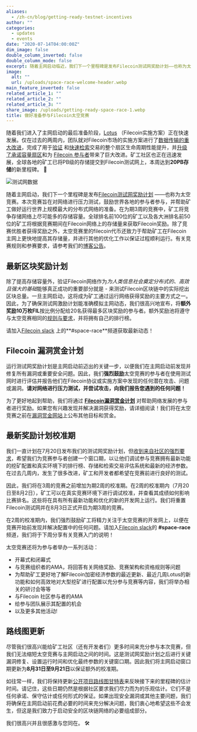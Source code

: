 ```yaml
---
aliases:
  - /zh-cn/blog/getting-ready-testnet-incentives
author: ""
categories:
  - updates
  - events
date: "2020-07-14T04:00:00Z"
dim_image: false
double_column_inverted: false
double_column_mode: false
excerpt: 随着主网启动临近，我们下一个里程碑是发布Filecoin测试网奖励计划——也称为太空竞赛。本次竞赛旨在对网络进行压力测试，鼓励世界各地的参与者参与，并帮助矿工做好运行世界上规模最大的分布式网络的准备。
image:
  alt: ""
  url: /uploads/space-race-welcome-header.webp
main_feature_inverted: false
related_article_1: ""
related_article_2: ""
related_article_3: ""
share_image: /uploads/getting-ready-space-race-1.webp
title: 做好准备参与Filecoin太空竞赛
---
```


随着我们进入了主网启动的最后准备阶段，[Lotus](https://lotus.filecoin.io/) （Filecoin实施方案）正在快速发展。仅在过去的两周内，团队就对Filecoin市场的实施方案进行了[数据传输的重大改进](https://github.com/filecoin-project/go-data-transfer/pull/55)，完成了用于[验证](https://github.com/filecoin-project/go-fil-markets/pull/304) 和[快速检索](https://github.com/filecoin-project/lotus/pull/2323)交易的整个扇区生命周期性能提升，并[升级了承诺容量扇区](https://github.com/filecoin-project/lotus/pull/2220)和为 [Filecoin 参与者](https://github.com/filecoin-project/specs-actors/releases)带来了巨大改进。矿工社区也正在迅速发展，全球各地的矿工已将PB级的存储提交到Filecoin测试网上，本周达到**20PB存储**的新里程碑。 🎉

![测试网数据](https://filecoin.io/vintage/images/blog/testnet-stats-jul-14.jpg)

随着主网启动，我们下一个里程碑是发布[Filecoin测试网奖励计划](https://filecoin.io/blog/announcing-testnet-incentives/) ——也称为太空竞赛。本次竞赛旨在对网络进行压力测试，鼓励世界各地的参与者参与，并帮助矿工做好运行世界上规模最大的分布式网络的准备。在为期3周的竞赛中，矿工将竞争存储网络上尽可能多的存储容量。全球排名前100位的矿工以及各大洲排名前50位的矿工将根据竞赛期间在Filecoin网络上的存储量来获取Filecoin奖励。除了竞赛优胜者获得奖励之外，太空竞赛里的filecoin代币还致力于帮助矿工在Filecoin主网上更快地提高其存储量，并进行其他的优化工作以保证过程顺利运行。有关竞赛规则和参赛要求，请参考我们的[博客公告](https://filecoin.io/blog/announcing-testnet-incentives/)。

## 最新区块奖励计划

除了提高存储容量外，验证Filecoin网络作为*为人类信息社会奠定分布式的、高效且强大的基础*能够真正成功的重要部分就是 - 来测试Filecoin区块链中的实际挖出区块总量。一旦主网启动，这将成为矿工通过运行网络获得奖励的主要方式之一。因此，为了确保测试网激励计划能准确模拟主网动态，我们很高兴地宣布，将**额外奖励10万枚FIL**按比例分配给20名获得最多区块奖励的参与者。额外奖励池将遵守与太空竞赛相同的[规则与要求](https://filecoin.io/blog/announcing-testnet-incentives/#rules)，并将拥有自己的排行榜。

请加入[Filecoin slack](https://filecoin.io/slack) 上的**#space-race**频道获取最新动态！

## Filecoin 漏洞赏金计划

运行测试网奖励计划是主网启动前迈出的关键一步，以便我们在主网启动前发现并修复所有漏洞或重要安全问题。因此，我们**强烈鼓励**太空竞赛的参与者在使用测试网时进行评估并报告他们在Filecoin协议或实施方案中发现的任何潜在攻击、问题或漏洞。**请对网络进行压力测试，并尝试攻击，向我们报告您遇到的任何问题！**

为了更好地起到帮助，我们将通过 [**Filecoin漏洞赏金计划**](https://bounty.filecoin.io/) 对帮助网络发展的参与者进行奖励。如果您有兴趣发现并解决漏洞获得奖励，请详细阅读！我们将在太空竞赛之前在[漏洞赏金网站](https://bounty.filecoin.io/)上公布其他目标和赏金。

## 最新奖励计划校准期

我们一直计划在7月20日发布我们的测试网奖励计划，但[收到来自社区的强烈要求](https://filecoinproject.slack.com/archives/CPFTWMY7N/p1594401718461200)，希望我们为竞赛参与者创建一个窗口期，以让他们调试参与竞赛拥有最新功能的挖矿配置和真实环境下的排行榜、存储和检索交易评估系统和最新的经济参数。在过去几周内，发生了很多改进，矿工和开发者都希望在竞赛前进行良好的测试。

因此，我们将在3周的竞赛之前增加为期2周的校准期。在2周的校准期内（7月20日至8月2日），矿工可以在真实竞赛环境下进行调试校准，并查看其成绩如何影响比赛排名。这些将在具有所有最新功能和优化的新的开发网上运行。我们将重置Filecoin测试网并在8月3日正式开启为期3周的竞赛。

在2周的校准期内，我们强烈鼓励矿工将精力关注于太空竞赛的开发网上，以便在竞赛开始前发现并解决配置中的任何问题。请加入[Filecoin slack](https://filecoin.io/slack)的 **#space-race**频道，我们将于下周分享有关竞赛入门的说明！

太空竞赛还将为参与者举办一系列活动：

- 开幕式和闭幕式
- 与竞赛组织者的AMA，将回答有关网络奖励、竞赛架构和资格规则等问题
- 为帮助矿工更好地了解Filecoin加密经济参数的最近更新、最近几周Lotus的新功能和如何高效地对大型挖矿进行配置以充分参与竞赛等内容，我们将举办相关的研讨会等等
- 与Filecoin 社区参与者的AMA
- 给参与团队展示其配置的机会
- 以及更多其他活动!

## 路线图更新

尽管我们很高兴能给矿工社区（还有开发者们）更多时间来充分参与本次竞赛，但我们无法缩短太空竞赛与主网启动之间的时间。这是测试网奖励计划之后进行关键漏洞修复、设置运行时间和优化最终参数的关键窗口期。因此我们将主网启动窗口期更新为**8月31日至9月21日**以保证额外的校准期。

如往常一样，我们将保持更新[公开项目路线图甘特表](https://app.instagantt.com/shared/s/1152992274307505/latest)来反映接下来的里程碑的估计时间。请记住，这些日期仍然是根据社区要求我们尽力而为的乐观估计。它们不是任何承诺、保守估计或任何形式的保证。如果出现安全漏洞或其他主要问题，我们将确保在主网启动前花费必要的时间来充分解决问题，我们衷心地希望这些不会发生，但这是我们致力于启动安全的区块链网络的必要组成部分。

我们很高兴并且很感激与您同在。 🛠️
